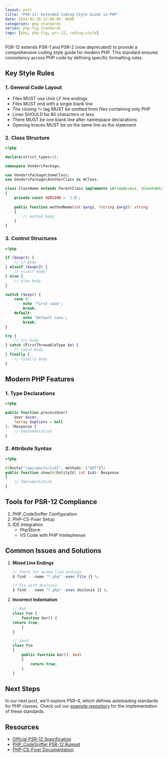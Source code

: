 ```yaml
---
layout: post
title: "PSR-12: Extended Coding Style Guide in PHP"
date: 2024-01-20 12:00:00 -0600
categories: php standards
series: php-fig-standards
tags: [php, php-fig, psr-12, coding-style]
---
```


PSR-12 extends PSR-1 and PSR-2 (now deprecated) to provide a comprehensive coding style guide for modern PHP. This standard ensures consistency across PHP code by defining specific formatting rules.

## Key Style Rules

### 1. General Code Layout

- Files MUST use Unix LF line endings
- Files MUST end with a single blank line
- The closing `?>` tag MUST be omitted from files containing only PHP
- Lines SHOULD be 80 characters or less
- There MUST be one blank line after namespace declarations
- Opening braces MUST be on the same line as the statement

### 2. Class Structure

```php
<?php

declare(strict_types=1);

namespace Vendor\Package;

use Vendor\Package\SomeClass;
use Vendor\Package\AnotherClass as AClass;

class ClassName extends ParentClass implements \ArrayAccess, \Countable
{
    private const VERSION = '1.0';
    
    public function methodName(int $arg1, ?string $arg2): string
    {
        // method body
    }
}
```

### 3. Control Structures

```php
<?php

if ($expr1) {
    // if body
} elseif ($expr2) {
    // elseif body
} else {
    // else body
}

switch ($expr) {
    case 0:
        echo 'First case';
        break;
    default:
        echo 'Default case';
        break;
}

try {
    // try body
} catch (FirstThrowableType $e) {
    // catch body
} finally {
    // finally body
}
```

## Modern PHP Features

### 1. Type Declarations

```php
<?php

public function processUser(
    User $user,
    ?array $options = null
): ?Response {
    // Implementation
}
```

### 2. Attribute Syntax

```php
<?php

#[Route("/api/posts/{id}", methods: ["GET"])]
public function show(#[EntityId] int $id): Response
{
    // Implementation
}
```

## Tools for PSR-12 Compliance

1. PHP_CodeSniffer Configuration
2. PHP-CS-Fixer Setup
3. IDE Integration
   - PhpStorm
   - VS Code with PHP Intelephense

## Common Issues and Solutions

1. **Mixed Line Endings**
   ```php
   // Check for mixed line endings
   $ find . -name "*.php" -exec file {} \;
   
   // Fix with dos2unix
   $ find . -name "*.php" -exec dos2unix {} \;
   ```

2. **Incorrect Indentation**
   ```php
   // Bad
   class Foo {
       function bar() {
   return true;
       }
   }
   
   // Good
   class Foo
   {
       public function bar(): bool
       {
           return true;
       }
   }
   ```

## Next Steps

In our next post, we'll explore PSR-4, which defines autoloading standards for PHP classes. Check out our [example repository](https://github.com/yourusername/php-fig-guide/tree/psr-12) for the implementation of these standards.

## Resources

- [Official PSR-12 Specification](https://www.php-fig.org/psr/psr-12/)
- [PHP_CodeSniffer PSR-12 Ruleset](https://github.com/squizlabs/PHP_CodeSniffer/blob/master/src/Standards/PSR12/ruleset.xml)
- [PHP-CS-Fixer Documentation](https://github.com/FriendsOfPHP/PHP-CS-Fixer) 